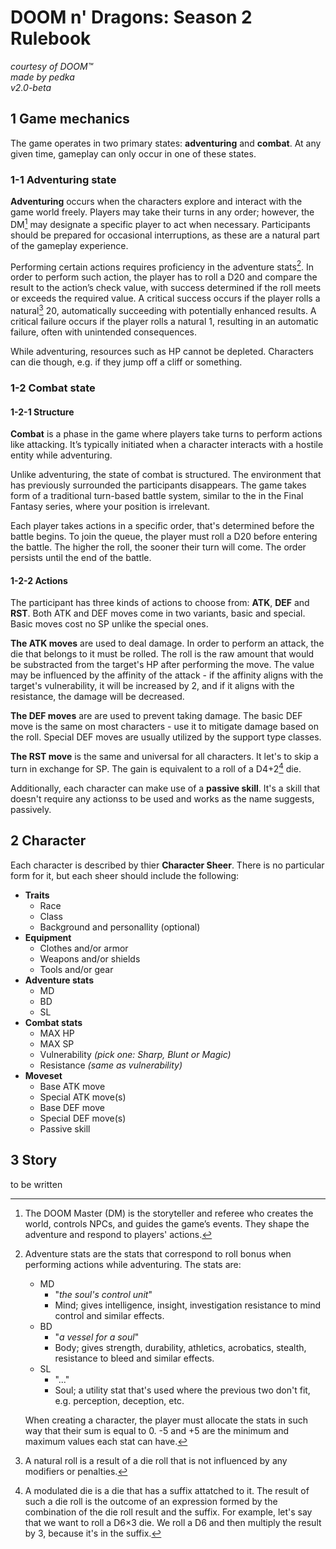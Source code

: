 # DOOM n' Dragons: Season 2 Rulebook

*courtesy of DOOM™  
made by pedka  
v2.0-beta*

## 1 Game mechanics

The game operates in two primary states: **adventuring** and **combat**. At any given time, gameplay can only occur in one of these states.

### 1-1 Adventuring state

**Adventuring** occurs when the characters explore and interact with the game world freely. Players may take their turns in any order; however, the DM[^1] may designate a specific player to act when necessary. Participants should be prepared for occasional interruptions, as these are a natural part of the gameplay experience.

Performing certain actions requires proficiency in the adventure stats[^2]. In order to perform such action, the player has to roll a D20 and compare the result to the action’s check value, with success determined if the roll meets or exceeds the required value. A critical success occurs if the player rolls a natural[^3] 20, automatically succeeding with potentially enhanced results. A critical failure occurs if the player rolls a natural 1, resulting in an automatic failure, often with unintended consequences. 

While adventuring, resources such as HP cannot be depleted. Characters can die though, e.g. if they jump off a cliff or something.

### 1-2 Combat state

#### 1-2-1 Structure

**Combat** is a phase in the game where players take turns to perform actions like attacking. It’s typically initiated when a character interacts with a hostile entity while adventuring.

Unlike adventuring, the state of combat is structured. The environment that has previously surrounded the participants disappears. The game takes form of a traditional turn-based battle system, similar to the in the Final Fantasy series, where your position is irrelevant.

Each player takes actions in a specific order, that's determined before the battle begins. To join the queue, the player must roll a D20 before entering the battle. The higher the roll, the sooner their turn will come. The order persists until the end of the battle.

#### 1-2-2 Actions

The participant has three kinds of actions to choose from: **ATK**, **DEF** and **RST**. Both ATK and DEF moves come in two variants, basic and special. Basic moves cost no SP unlike the special ones.

**The ATK moves** are used to deal damage. In order to perform an attack, the die that belongs to it must be rolled. The roll is the raw amount that would be substracted from the target's HP after performing the move. The value may be influenced by the affinity of the attack - if the affinity aligns with the target's vulnerability, it will be increased by 2, and if it aligns with the resistance, the damage will be decreased.

**The DEF moves** are are used to prevent taking damage. The basic DEF move is the same on most characters - use it to mitigate damage based on the roll. Special DEF moves are usually utilized by the support type classes.

**The RST move** is the same and universal for all characters. It let's to skip a turn in exchange for SP. The gain is equivalent to a roll of a D4+2[^4] die.

Additionally, each character can make use of a **passive skill**. It's a skill that doesn't require any actionss to be used and works as the name suggests, passively.

## 2 Character

Each character is described by thier **Character Sheer**. There is no particular form for it, but each sheer should include the following:

- **Traits**
  - Race
  - Class
  - Background and personallity (optional)
- **Equipment**
  - Clothes and/or armor
  - Weapons and/or shields
  - Tools and/or gear
- **Adventure stats**
  - MD
  - BD
  - SL
- **Combat stats**
  - MAX HP
  - MAX SP
  - Vulnerability _(pick one: Sharp, Blunt or Magic)_
  - Resistance _(same as vulnerability)_
- **Moveset**
  - Base ATK move
  - Special ATK move(s)
  - Base DEF move
  - Special DEF move(s)
  - Passive skill

## 3 Story
to be written

[^1]: The DOOM Master (DM) is the storyteller and referee who creates the world, controls NPCs, and guides the game’s events. They shape the adventure and respond to players' actions.

[^2]: Adventure stats are the stats that correspond to roll bonus when performing actions while adventuring. The stats are:

      - MD
        - "_the soul's control unit_"
        - Mind; gives intelligence, insight, investigation resistance to mind control and similar effects.
      - BD
        - "_a vessel for a soul_"
        - Body; gives strength, durability, athletics, acrobatics, stealth, resistance to bleed and similar effects.
      - SL
        - "..."
        - Soul; a utility stat that's used where the previous two don't fit, e.g. perception, deception, etc. 

	When creating a character, the player must allocate the stats in such way that their sum is equal to 0. -5 and +5 are the minimum and maximum values each stat can have.

[^3]: A natural roll is a result of a die roll that is not influenced by any modifiers or penalties.

[^4]: A modulated die is a die that has a suffix attatched to it. The result of such a die roll is the outcome of an expression formed by the combination of the die roll result and the suffix. For example, let's say that we want to roll a D6×3 die. We roll a D6 and then multiply the result by 3, because it's in the suffix.